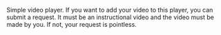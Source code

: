 Simple video player.
If you want to add your video to this player, you can submit a request.
It must be an instructional video and the video must be made by you.
If not, your request is pointless.
